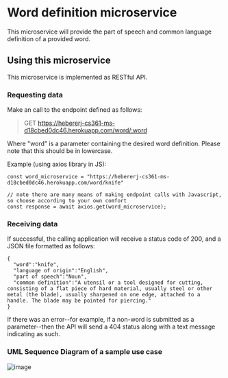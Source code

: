 # Word definition microservice
This microservice will provide the part of speech and common language definition of a provided word.

## Using this microservice
This microservice is implemented as RESTful API.

### Requesting data
Make an call to the endpoint defined as follows:

> GET https://hebererj-cs361-ms-d18cbed0dc46.herokuapp.com/word/:word

Where "word" is a parameter containing the desired word definition. Please note that this should be in lowercase.

Example (using axios library in JS):
```
const word_microservice = "https://hebererj-cs361-ms-d18cbed0dc46.herokuapp.com/word/knife"

// note there are many means of making endpoint calls with Javascript, so choose according to your own comfort
const response = await axios.get(word_microservice);
```

### Receiving data
If successful, the calling application will receive a status code of 200, and a JSON file formatted as follows:
```
{
  "word":"knife",
  "language of origin":"English",
  "part of speech":"Noun",
  "common definition":"A utensil or a tool designed for cutting, consisting of a flat piece of hard material, usually steel or other metal (the blade), usually sharpened on one edge, attached to a handle. The blade may be pointed for piercing."
}
```

If there was an error--for example, if a non-word is submitted as a parameter--then the API will send a 404 status along with a text message indicating as such.

### UML Sequence Diagram of a sample use case
![image](https://github.com/jheberer/CS-361-Microservice/assets/7217117/8c99ffe1-dcc6-4b68-98ef-07c74deb9d9d)

